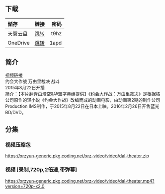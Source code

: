 ## 下载

储存 | 链接 | 密码
:----------- | :-----------: | -----------:
 天翼云盘        |     [跳转](https://cloud.189.cn/t/2YRfUj6fyAVz)    |       t9hz
 OneDrive        |     [跳转](https://xrzcloud-my.sharepoint.com/:f:/g/personal/xrz_xrzyun_ml/EuA2k7WlSsdJpwHIBC_BzNsBvpQ6NhvRTaiVf52bOAlv2A?e=hoV83r)    |       1apd

## 简介
[视频链接](https://www.bilibili.com/bangumi/media/md5630/)  
约会大作战 万由里裁决 战斗  
2015年8月22日开播  
简介：【本片翻译由澄空&amp;华盟字幕组提供】《约会大作战：万由里裁决》是根据橘公司原作的轻小说《约会大作战》改编而成的动画电影，由动画第2期的制作公司Production IMS制作，于2015年8月22日在日本上映。2016年2月26日开售蓝光BD/DVD。  
## 分集
### 视频压缩包
https://xrzyun-generic.pkg.coding.net/xrz-video/video/dal-theater.zip
### 视频 [录制,720p,2倍速,带弹幕]
https://xrzyun-generic.pkg.coding.net/xrz-video/video/dal-theater.mp4?version=720p-x2.0